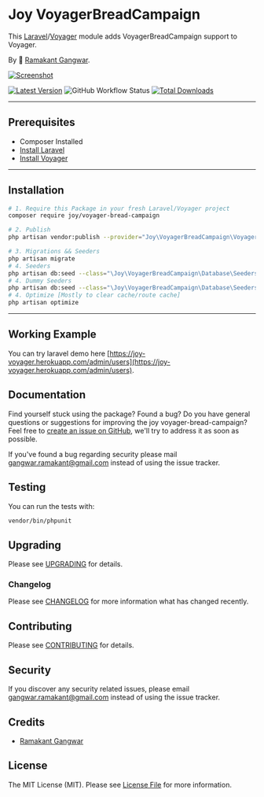 # Joy VoyagerBreadCampaign

This [Laravel](https://laravel.com/)/[Voyager](https://voyager.devdojo.com/) module adds VoyagerBreadCampaign support to Voyager.

By 🐼 [Ramakant Gangwar](https://github.com/rxcod9).

[![Screenshot](https://raw.githubusercontent.com/rxcod9/joy-voyager-bread-campaign/main/cover.jpg)](https://joy-voyager.herokuapp.com/)

[![Latest Version](https://img.shields.io/github/v/release/rxcod9/joy-voyager-bread-campaign?style=flat-square)](https://github.com/rxcod9/joy-voyager-bread-campaign/releases)
![GitHub Workflow Status](https://img.shields.io/github/workflow/status/rxcod9/joy-voyager-bread-campaign/run-tests?label=tests)
[![Total Downloads](https://img.shields.io/packagist/dt/joy/voyager-bread-campaign.svg?style=flat-square)](https://packagist.org/packages/joy/voyager-bread-campaign)

---

## Prerequisites

*   Composer Installed
*   [Install Laravel](https://laravel.com/docs/installation)
*   [Install Voyager](https://github.com/the-control-group/voyager)

---

## Installation

```bash
# 1. Require this Package in your fresh Laravel/Voyager project
composer require joy/voyager-bread-campaign

# 2. Publish
php artisan vendor:publish --provider="Joy\VoyagerBreadCampaign\VoyagerBreadCampaignServiceProvider" --force

# 3. Migrations && Seeders
php artisan migrate
# 4. Seeders
php artisan db:seed --class="\Joy\VoyagerBreadCampaign\Database\Seeders\VoyagerDatabaseSeeder" --force
# 4. Dummy Seeders
php artisan db:seed --class="\Joy\VoyagerBreadCampaign\Database\Seeders\VoyagerDummyDatabaseSeeder" --force
# 4. Optimize [Mostly to clear cache/route cache]
php artisan optimize
```

---


## Working Example

You can try laravel demo here [https://joy-voyager.herokuapp.com/admin/users](https://joy-voyager.herokuapp.com/admin/users).

## Documentation

Find yourself stuck using the package? Found a bug? Do you have general questions or suggestions for improving the joy voyager-bread-campaign? Feel free to [create an issue on GitHub](https://github.com/rxcod9/joy-voyager-bread-campaign/issues), we'll try to address it as soon as possible.

If you've found a bug regarding security please mail [gangwar.ramakant@gmail.com](mailto:gangwar.ramakant@gmail.com) instead of using the issue tracker.

## Testing

You can run the tests with:

```bash
vendor/bin/phpunit
```

## Upgrading

Please see [UPGRADING](UPGRADING.md) for details.

### Changelog

Please see [CHANGELOG](CHANGELOG.md) for more information what has changed recently.

## Contributing

Please see [CONTRIBUTING](CONTRIBUTING.md) for details.

## Security

If you discover any security related issues, please email [gangwar.ramakant@gmail.com](mailto:gangwar.ramakant@gmail.com) instead of using the issue tracker.

## Credits

- [Ramakant Gangwar](https://github.com/rxcod9)

## License

The MIT License (MIT). Please see [License File](LICENSE.md) for more information.
